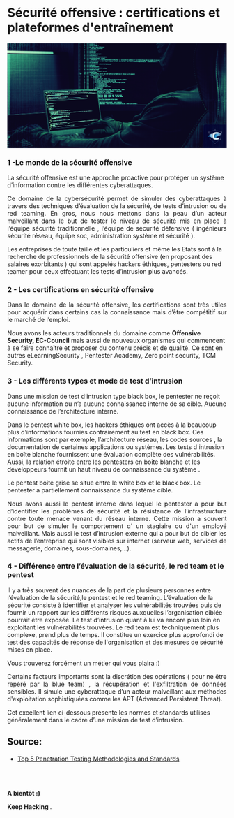 <p align="center">

# **Sécurité offensive : certifications et plateformes d'entraînement**

</p>



<p align="center"> 
<img src="img3-0-CP.png" align="center">
</p>

### 1 -Le monde de la  sécurité offensive

<p align="justify">


La sécurité offensive est une approche proactive pour protéger un système d’information contre les différentes cyberattaques.  
</p>

<p align="justify">
Ce domaine de la cybersécurité permet de simuler des cyberattaques à  travers des techniques d’évaluation de la sécurité, de tests d’intrusion ou de red teaming. En gros,  nous nous mettons dans la peau d’un acteur malveillant dans le but de tester le niveau de sécurité  mis en place à l’équipe sécurité traditionnelle , l’équipe de sécurité défensive  ( ingénieurs sécurité réseau, équipe soc, administration système et sécurité ). 

</p>

<p align="justify">

Les entreprises de toute taille et les particuliers et même les Etats  sont à la recherche de professionnels de la sécurité offensive (en proposant des salaires exorbitants ) qui sont appelés hackers éthiques, pentesters ou red teamer pour ceux effectuant les tests d’intrusion plus avancés.

</p>






### 2 - Les certifications en sécurité offensive


<p align="justify">
Dans le domaine de la sécurité offensive, les  certifications sont très utiles pour acquérir dans certains cas la connaissance  mais d’être compétitif sur le marché de l’emploi.

 </p>


<p align="justify">

Nous avons les acteurs traditionnels du domaine  comme  <strong> Offensive Security, EC-Council</strong> mais aussi de nouveaux organismes qui commencent à se faire connaître et proposer du contenu précis et de qualité. Ce sont en autres eLearningSecurity , Pentester Academy, Zero point security,  TCM Security.

 </p>



 <p align="justify">


 </p>


### 3 - Les différents types et mode  de test d’intrusion


<p align="justify">

Dans une mission de test d’intrusion type black box,  le  pentester ne reçoit aucune information ou n’a aucune connaissance interne de sa cible. Aucune connaissance de l’architecture interne.

Dans le pentest white box, les   hackers éthiques ont accès à la beaucoup plus d’informations fournies contrairement au test en black box. Ces informations sont par exemple,  l’architecture réseau, les codes sources ,  la documentation de certaines applications ou systèmes. Les tests d'intrusion en boîte blanche fournissent une évaluation complète des vulnérabilités. Aussi, la relation étroite entre les pentesters en boîte blanche et les développeurs fournit un haut niveau de connaissance du système .

Le pentest boite grise  se situe entre le white box et le black box. Le pentester a partiellement connaissance du système cible. </p>
  
<p align="justify">Nous avons aussi le pentest interne dans lequel le pentester a pour but d’identifier  les problèmes de sécurité et la résistance de l’infrastructure contre toute menace venant du réseau interne. Cette mission a souvent pour but de simuler le comportement d' un stagiaire ou d'un employé malveillant. Mais aussi le  test d’intrusion externe qui a pour but de cibler les actifs de l’entreprise qui sont visibles sur internet (serveur web, services de messagerie, domaines, sous-domaines,...).
</p>


### 4 - Différence entre l’évaluation de la sécurité,  le red team et le pentest


<p align="justify">


Il y a très souvent des nuances de la part de plusieurs personnes entre l’évaluation de la sécurité,le pentest et le red teaming.
L’évaluation de la sécurité consiste à identifier et analyser les  vulnérabilités trouvées puis de fournir un rapport sur les différents risques  auxquelles  l’organisation ciblée pourrait être exposée. Le test d’intrusion quant à lui va encore plus loin en exploitant les vulnérabilités trouvées. Le red team est techniquement plus complexe, prend plus de temps. Il constitue un exercice plus approfondi de test des capacités de réponse de l'organisation et des mesures de sécurité mises en place.


</p>



<p align="justify"> Vous trouverez forcément un métier qui vous plaira :) </p>

<p align="justify"> Certains facteurs  importants sont la discrétion des opérations ( pour ne être repéré par la blue team) , la récupération et l'exfiltration de données sensibles. Il simule une cyberattaque d’un acteur malveillant aux méthodes d'exploitation sophistiquées comme les APT (Advanced Persistent Threat).

</p> Cet excellent lien ci-dessous  présente les normes et standards utilisés  généralement dans le cadre d’une mission de test d’intrusion.


## Source:
- [Top 5 Penetration Testing Methodologies and Standards](https://www.vumetric.com/blog/top-penetration-testing-methodologies/) 

<br/>
<br/>



<p align="justify"> <strong> A bientôt :) </strong>
</p>

<p align="justify"> <strong> Keep Hacking </strong>. 
</p>


